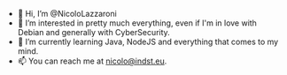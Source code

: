 - 👋 Hi, I’m @NicoloLazzaroni
- 👀 I’m interested in pretty much everything, even if I'm in love with Debian and generally with CyberSecurity.
- 🌱 I’m currently learning Java, NodeJS and everything that comes to my mind. 
- 📫 You can reach me at nicolo@indst.eu.
